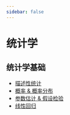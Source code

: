 ```yaml
---
sidebar: false
---
```


# 统计学

## 统计学基础

- [描述性统计](./描述性统计.md)
- [概率 & 概率分布](./概率&概率分布.md)
- [参数估计 & 假设检验](./参数估计&假设检验.md)
- [线性回归](./线性回归.md)
